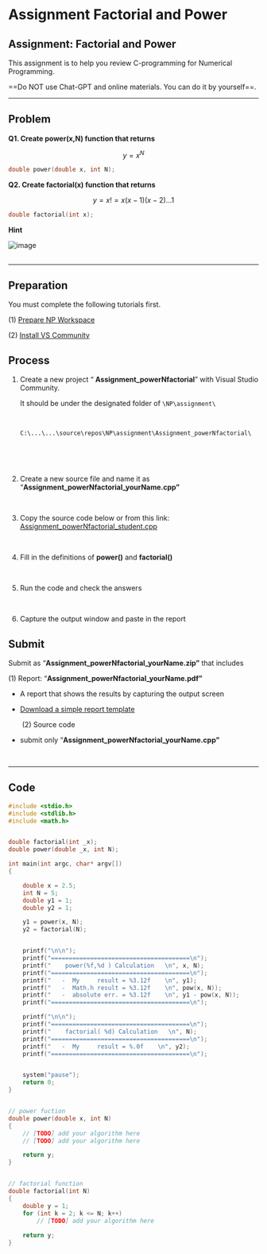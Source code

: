 # Assignment Factorial and Power

## Assignment: Factorial and Power

This assignment is to help you review C-programming for Numerical Programming.

\==Do NOT use Chat-GPT and online materials. You can do it by yourself==.



***

## Problem

**Q1. Create power(x,N) function that returns**

$$
y=x^N
$$

```cpp
double power(double x, int N);
```

**Q2. Create factorial(x) function that returns**

$$
y=x! = x(x - 1)(x - 2)...1
$$

```cpp
double factorial(int x);
```

**Hint**

![image](https://github.com/ykkimhgu/Tutorial-C-Program/assets/38373000/925138f0-0c57-4012-a069-0e0c583052b8)

##

***

## Preparation

You must complete the following tutorials first.

(1) [Prepare NP Workspace](https://ykkim.gitbook.io/ec/numerical-programming/preparation-for-np#prepare-np-workspace)

(2) [Install VS Community](https://ykkim.gitbook.io/ec/c-programming/c-programming-review/installing-visual-studio)

## Process

1.  Create a new project “ **Assignment\_powerNfactorial**” with Visual Studio Community.

    It should be under the designated folder of `\NP\assignment\`

    ​

    `C:\...\...\source\repos\NP\assignment\Assignment_powerNfactorial\`

    ​

    ​
2.  Create a new source file and name it as “**Assignment\_powerNfactorial\_yourName.cpp”**

    ​
3.  Copy the source code below or from this link: [Assignment\_powerNfactorial\_student.cpp](https://github.com/ykkimhgu/Tutorial-C-Program/blob/main/powerNfactorial/Assignment\_powerNfactorial\_student.cpp)

    ​
4.  Fill in the definitions of **power()** and **factorial()**

    ​
5.  Run the code and check the answers

    ​
6. Capture the output window and paste in the report

## Submit
Submit as “**Assignment\_powerNfactorial\_yourName.zip”** that includes

(1) Report: “**Assignment\_powerNfactorial\_yourName.pdf”**

* A report that shows the results by capturing the output screen
* [Download a simple report template](https://github.com/ykkimhgu/Tutorial-C-Program/blob/main/powerNfactorial/NP\_Assignment\_Factorial\_YourName\_2024.docx)


    ​
(2) Source code

* submit only “**Assignment\_powerNfactorial\_yourName.cpp”**

    ​



***

## Code

```cpp
#include <stdio.h>
#include <stdlib.h>
#include <math.h>


double factorial(int _x);
double power(double _x, int N);

int main(int argc, char* argv[])
{

	double x = 2.5;
	int N = 5;
	double y1 = 1;
	double y2 = 1;

	y1 = power(x, N);
	y2 = factorial(N);


	printf("\n\n");
	printf("=======================================\n");
	printf("    power(%f,%d ) Calculation   \n", x, N);
	printf("=======================================\n");
	printf("   -  My     result = %3.12f    \n", y1);
	printf("   -  Math.h result = %3.12f    \n", pow(x, N));
	printf("   -  absolute err. = %3.12f    \n", y1 - pow(x, N));
	printf("=======================================\n");

	printf("\n\n");
	printf("=======================================\n");
	printf("    factorial( %d) Calculation   \n", N);
	printf("=======================================\n");
	printf("   -  My     result = %.0f    \n", y2);
	printf("=======================================\n");


	system("pause");
	return 0;
}


// power fuction
double power(double x, int N)
{
	// [TODO] add your algorithm here
	// [TODO] add your algorithm here

	return y;
}


// factorial function
double factorial(int N)
{
	double y = 1;
	for (int k = 2; k <= N; k++)
		// [TODO] add your algorithm here
	
	return y;
}
```
